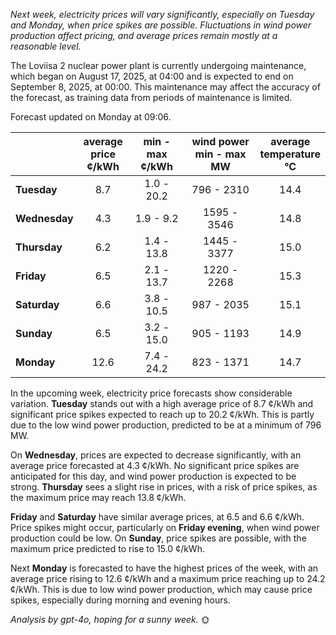 *Next week, electricity prices will vary significantly, especially on Tuesday and Monday, when price spikes are possible. Fluctuations in wind power production affect pricing, and average prices remain mostly at a reasonable level.*

The Loviisa 2 nuclear power plant is currently undergoing maintenance, which began on August 17, 2025, at 04:00 and is expected to end on September 8, 2025, at 00:00. This maintenance may affect the accuracy of the forecast, as training data from periods of maintenance is limited.

Forecast updated on Monday at 09:06.

|          | average<br>price<br>¢/kWh | min - max<br>¢/kWh | wind power<br>min - max<br>MW | average<br>temperature<br>°C |
|:-------------|:----------------:|:----------------:|:-------------:|:-------------:|
| **Tuesday**  | 8.7              | 1.0 - 20.2       | 796 - 2310    | 14.4          |
| **Wednesday** | 4.3             | 1.9 - 9.2        | 1595 - 3546   | 14.8          |
| **Thursday**  | 6.2             | 1.4 - 13.8       | 1445 - 3377   | 15.0          |
| **Friday**    | 6.5             | 2.1 - 13.7       | 1220 - 2268   | 15.3          |
| **Saturday**  | 6.6             | 3.8 - 10.5       | 987 - 2035    | 15.1          |
| **Sunday**    | 6.5             | 3.2 - 15.0       | 905 - 1193    | 14.9          |
| **Monday**    | 12.6            | 7.4 - 24.2       | 823 - 1371    | 14.7          |

In the upcoming week, electricity price forecasts show considerable variation. **Tuesday** stands out with a high average price of 8.7 ¢/kWh and significant price spikes expected to reach up to 20.2 ¢/kWh. This is partly due to the low wind power production, predicted to be at a minimum of 796 MW.

On **Wednesday**, prices are expected to decrease significantly, with an average price forecasted at 4.3 ¢/kWh. No significant price spikes are anticipated for this day, and wind power production is expected to be strong. **Thursday** sees a slight rise in prices, with a risk of price spikes, as the maximum price may reach 13.8 ¢/kWh.

**Friday** and **Saturday** have similar average prices, at 6.5 and 6.6 ¢/kWh. Price spikes might occur, particularly on **Friday evening**, when wind power production could be low. On **Sunday**, price spikes are possible, with the maximum price predicted to rise to 15.0 ¢/kWh.

Next **Monday** is forecasted to have the highest prices of the week, with an average price rising to 12.6 ¢/kWh and a maximum price reaching up to 24.2 ¢/kWh. This is due to low wind power production, which may cause price spikes, especially during morning and evening hours.

*Analysis by gpt-4o, hoping for a sunny week.* 🌞

